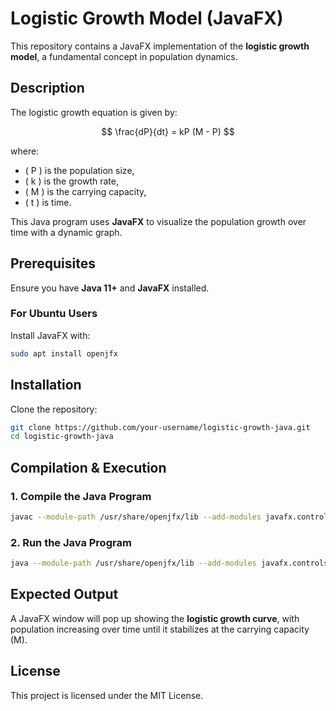 # Logistic Growth Model (JavaFX)

This repository contains a JavaFX implementation of the **logistic growth model**, a fundamental concept in population dynamics.

## Description
The logistic growth equation is given by:

$$
\frac{dP}{dt} = kP (M - P)
$$

where:
- \( P \) is the population size,
- \( k \) is the growth rate,
- \( M \) is the carrying capacity,
- \( t \) is time.

This Java program uses **JavaFX** to visualize the population growth over time with a dynamic graph.

## Prerequisites
Ensure you have **Java 11+** and **JavaFX** installed.

### **For Ubuntu Users**
Install JavaFX with:
```sh
sudo apt install openjfx
```

## Installation
Clone the repository:
```sh
git clone https://github.com/your-username/logistic-growth-java.git
cd logistic-growth-java
```

## Compilation & Execution

### **1. Compile the Java Program**
```sh
javac --module-path /usr/share/openjfx/lib --add-modules javafx.controls LogisticGrowth.java
```

### **2. Run the Java Program**
```sh
java --module-path /usr/share/openjfx/lib --add-modules javafx.controls LogisticGrowth
```

## Expected Output
A JavaFX window will pop up showing the **logistic growth curve**, with population increasing over time until it stabilizes at the carrying capacity (M).

## License
This project is licensed under the MIT License.

